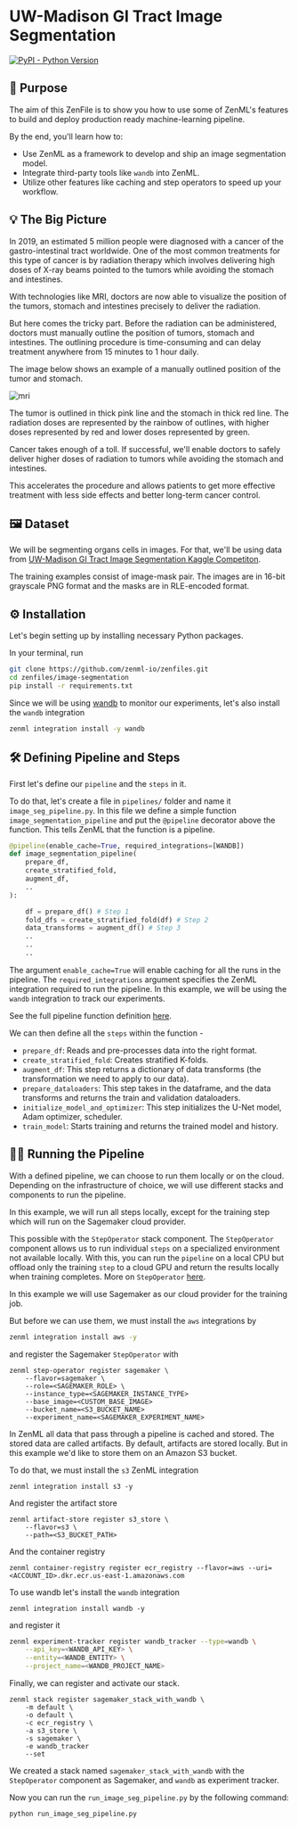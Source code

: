 # UW-Madison GI Tract Image Segmentation

[![PyPI - Python Version](https://img.shields.io/pypi/pyversions/zenml)](https://pypi.org/project/zenml/)

## 🎯 Purpose
The aim of this ZenFile is to show you how to use some of ZenML's features to build and deploy production ready machine-learning pipeline. 

By the end, you'll learn how to:
- Use ZenML as a framework to develop and ship an image segmentation model.
- Integrate third-party tools like `wandb` into ZenML.
- Utilize other features like caching and step operators to speed up your workflow.

## 💡 The Big Picture
In 2019, an estimated 5 million people were diagnosed with a cancer of the gastro-intestinal tract worldwide.
One of the most common treatments for this type of cancer is by radiation therapy which involves delivering high doses of X-ray beams pointed to the tumors while avoiding the stomach and intestines.

With technologies like MRI, doctors are now able to visualize the position of the tumors, stomach and intestines precisely to deliver the radiation.

But here comes the tricky part.
Before the radiation can be administered, doctors must manually outline the position of tumors, stomach and intestines.
The outlining procedure is time-consuming and can delay treatment anywhere from 15 minutes to 1 hour daily.

The image below shows an example of a manually outlined position of the tumor and stomach.

![mri](sample_image.jpg)

The tumor is outlined in thick pink line and the stomach in thick red line.
The radiation doses are represented by the rainbow of outlines, with higher doses represented by red and lower doses represented by green.


Cancer takes enough of a toll. If successful, we'll enable doctors to safely deliver higher doses of radiation to tumors while avoiding the stomach and intestines. 

This accelerates the procedure and allows patients to get more effective treatment with less side effects and better long-term cancer control.

## 🖼 Dataset
We will be segmenting organs cells in images. For that, we'll be using data from [UW-Madison GI Tract Image Segmentation Kaggle Competiton](https://www.kaggle.com/competitions/uw-madison-gi-tract-image-segmentation/data). 

The training examples consist of image-mask pair. The images are in 16-bit grayscale PNG format and the masks are in RLE-encoded format.

## ⚙ Installation
Let's begin setting up by installing necessary Python packages. 

In your terminal, run

```bash
git clone https://github.com/zenml-io/zenfiles.git
cd zenfiles/image-segmentation
pip install -r requirements.txt
```

Since we will be using [wandb](https://github.com/wandb/client) to monitor our experiments, let's also install the `wandb` integration

```bash
zenml integration install -y wandb
```

## 🛠 Defining Pipeline and Steps
First let's define our `pipeline` and the `steps` in it.

To do that, let's create a file in `pipelines/` folder and name it `image_seg_pipeline.py`.
In this file we define a simple function `image_segmentation_pipeline` and put the `@pipeline` decorator above the function. This tells ZenML that the function is a pipeline.

```python
@pipeline(enable_cache=True, required_integrations=[WANDB])
def image_segmentation_pipeline(
    prepare_df,
    create_stratified_fold,
    augment_df,
    ..
): 

    df = prepare_df() # Step 1
    fold_dfs = create_stratified_fold(df) # Step 2
    data_transforms = augment_df() # Step 3
    ..
    ..
    ..
```

The argument `enable_cache=True` will enable caching for all the runs in the pipeline.
The `required_integrations` argument specifies the ZenML integration required to run the pipeline.
In this example, we will be using the `wandb` integration to track our experiments. 

See the full pipeline function definition [here](./pipelines/run_image_seg_pipeline.py).

We can then define all the `steps` within the function -

- `prepare_df`: Reads and pre-processes data into the right format.
- `create_stratified_fold`: Creates stratified K-folds.
- `augment_df`: This step returns a dictionary of data transforms (the transformation we need to apply to our data).
- `prepare_dataloaders`: This step takes in the dataframe, and the data transforms and returns the train and validation dataloaders.
- `initialize_model_and_optimizer`: This step initializes the U-Net model, Adam optimizer, scheduler.
- `train_model`: Starts training and returns the trained model and history.


## 🏋️‍♀️ Running the Pipeline
With a defined pipeline, we can choose to run them locally or on the cloud.
Depending on the infrastructure of choice, we will use different stacks and components to run the pipeline.

In this example, we will run all steps locally, except for the training step which will run on the Sagemaker cloud provider.

This possible with the `StepOperator` stack component. 
The `StepOperator` component allows us to run individual `steps` on a specialized environment not available locally.
With this, you can run the `pipeline` on a local CPU but offload only the training `step` to a cloud GPU and return the results locally when training completes.
More on `StepOperator` [here](https://docs.zenml.io/v/docs/mlops-stacks/step-operators).

In this example we will use Sagemaker as our cloud provider for the training job.

But before we can use them, we must install the `aws` integrations by

```bash
zenml integration install aws -y
```

and register the Sagemaker `StepOperator` with

```
zenml step-operator register sagemaker \
    --flavor=sagemaker \
    --role=<SAGEMAKER_ROLE> \
    --instance_type=<SAGEMAKER_INSTANCE_TYPE>
    --base_image=<CUSTOM_BASE_IMAGE>
    --bucket_name=<S3_BUCKET_NAME>
    --experiment_name=<SAGEMAKER_EXPERIMENT_NAME>
```


In ZenML all data that pass through a pipeline is cached and stored. The stored data are called artifacts.
By default, artifacts are stored locally. But in this example we'd like to store them on an Amazon S3 bucket.

To do that, we must install the `s3` ZenML integration

```
zenml integration install s3 -y
```

And register the artifact store

```
zenml artifact-store register s3_store \
    --flavor=s3 \
    --path=<S3_BUCKET_PATH>
```

And the container registry

```
zenml container-registry register ecr_registry --flavor=aws --uri=<ACCOUNT_ID>.dkr.ecr.us-east-1.amazonaws.com
```

To use wandb let's install the `wandb` integration

```
zenml integration install wandb -y
```

and register it

```bash
zenml experiment-tracker register wandb_tracker --type=wandb \
    --api_key=<WANDB_API_KEY> \
    --entity=<WANDB_ENTITY> \
    --project_name=<WANDB_PROJECT_NAME>
```

Finally, we can register and activate our stack.

```
zenml stack register sagemaker_stack_with_wandb \
    -m default \
    -o default \
    -c ecr_registry \
    -a s3_store \
    -s sagemaker \
    -e wandb_tracker
    --set
```

<!-- If you have other cloud service providers like Azure or GCP, feel free to visit [this example](https://github.com/zenml-io/zenml/tree/main/examples/step_operator_remote_training) for setting up the stack for the different remote backend. -->

We created a stack named `sagemaker_stack_with_wandb` with the `StepOperator` component as Sagemaker, and `wandb` as experiment tracker.

Now you can run the `run_image_seg_pipeline.py` by the following command:

```bash
python run_image_seg_pipeline.py
```
